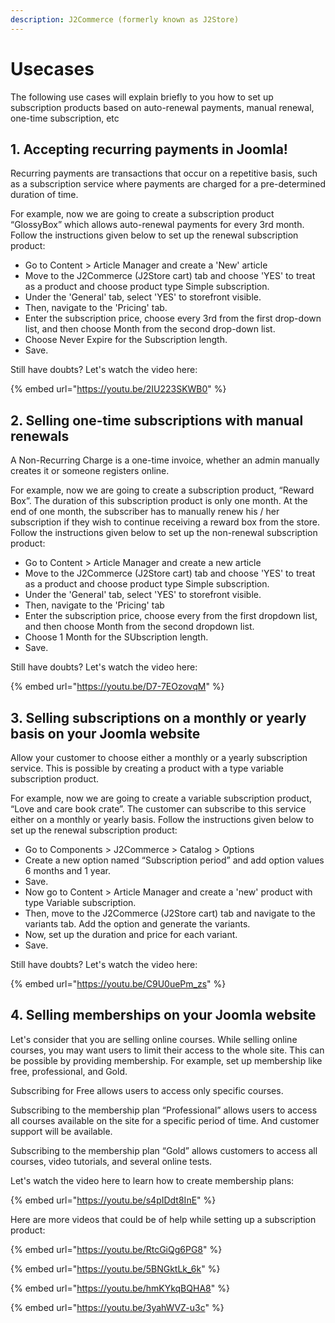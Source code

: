 ```yaml
---
description: J2Commerce (formerly known as J2Store)
---
```


# Usecases

The following use cases will explain briefly to you how to set up subscription products based on auto-renewal payments, manual renewal, one-time subscription, etc

## 1. Accepting recurring payments in Joomla! <a href="#id-1-accepting-recurring-payments-in-joomla" id="id-1-accepting-recurring-payments-in-joomla"></a>

Recurring payments are transactions that occur on a repetitive basis, such as a subscription service where payments are charged for a pre-determined duration of time.

For example, now we are going to create a subscription product “GlossyBox” which allows auto-renewal payments for every 3rd month. Follow the instructions given below to set up the renewal subscription product:

* Go to Content > Article Manager and create a 'New' article
* Move to the J2Commerce (J2Store cart) tab and choose 'YES' to treat as a product and choose product type Simple subscription.
* Under the 'General' tab, select 'YES' to storefront visible.
* Then, navigate to the 'Pricing' tab.
* Enter the subscription price, choose every 3rd from the first drop-down list, and then choose Month from the second drop-down list.
* Choose Never Expire for the Subscription length.
* Save.

Still have doubts? Let's watch the video here:

{% embed url="https://youtu.be/2IU223SKWB0" %}

## 2. Selling one-time subscriptions with manual renewals <a href="#id-2-selling-one-time-subscriptions-with-manual-renewals" id="id-2-selling-one-time-subscriptions-with-manual-renewals"></a>

A Non-Recurring Charge is a one-time invoice, whether an admin manually creates it or someone registers online.

For example, now we are going to create a subscription product, “Reward Box”. The duration of this subscription product is only one month. At the end of one month, the subscriber has to manually renew his / her subscription if they wish to continue receiving a reward box from the store. Follow the instructions given below to set up the non-renewal subscription product:

* Go to Content > Article Manager and create a new article
* Move to the J2Commerce (J2Store cart) tab and choose 'YES' to treat as a product and choose product type Simple subscription.
* Under the 'General' tab, select 'YES' to storefront visible.
* Then, navigate to the 'Pricing' tab
* Enter the subscription price, choose every from the first dropdown list, and then choose Month from the second dropdown list.
* Choose 1 Month for the SUbscription length.
* Save.

Still have doubts? Let's watch the video here:

{% embed url="https://youtu.be/D7-7EOzovqM" %}

## 3. Selling subscriptions on a monthly or yearly basis on your Joomla website <a href="#id-3-selling-subscriptions-on-a-monthly-or-yearly-basis-in-your-joomla-website" id="id-3-selling-subscriptions-on-a-monthly-or-yearly-basis-in-your-joomla-website"></a>

Allow your customer to choose either a monthly or a yearly subscription service. This is possible by creating a product with a type variable subscription product.

For example, now we are going to create a variable subscription product, “Love and care book crate”. The customer can subscribe to this service either on a monthly or yearly basis. Follow the instructions given below to set up the renewal subscription product:

* Go to Components > J2Commerce > Catalog > Options
* Create a new option named “Subscription period” and add option values 6 months and 1 year.
* Save.
* Now go to Content > Article Manager and create a 'new' product with type Variable subscription.
* Then, move to the J2Commerce (J2Store cart) tab and navigate to the variants tab. Add the option and generate the variants.
* Now, set up the duration and price for each variant.
* Save.

Still have doubts? Let's watch the video here:

{% embed url="https://youtu.be/C9U0uePm_zs" %}

## 4. Selling memberships on your Joomla website <a href="#id-4-selling-memberships-in-your-joomla-website" id="id-4-selling-memberships-in-your-joomla-website"></a>

Let's consider that you are selling online courses. While selling online courses, you may want users to limit their access to the whole site. This can be possible by providing membership. For example, set up membership like free, professional, and Gold.

Subscribing for Free allows users to access only specific courses.

Subscribing to the membership plan “Professional” allows users to access all courses available on the site for a specific period of time. And customer support will be available.

Subscribing to the membership plan “Gold” allows customers to access all courses, video tutorials, and several online tests.

Let's watch the video here to learn how to create membership plans:

{% embed url="https://youtu.be/s4pIDdt8InE" %}

Here are more videos that could be of help while setting up a subscription product:

{% embed url="https://youtu.be/RtcGiQg6PG8" %}

{% embed url="https://youtu.be/5BNGktLk_6k" %}

{% embed url="https://youtu.be/hmKYkqBQHA8" %}

{% embed url="https://youtu.be/3yahWVZ-u3c" %}
